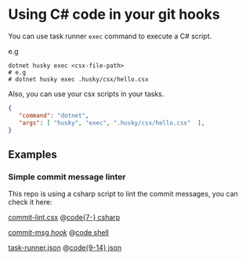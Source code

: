 # Using C# code in your git hooks

You can use task runner `exec` command to execute a C# script.

e.g

``` shell
dotnet husky exec <csx-file-path>
# e.g
# dotnet husky exec .husky/csx/hello.csx
```

Also, you can use your csx scripts in your tasks.

``` json
{
   "command": "dotnet",
   "args": [ "husky", "exec", ".husky/csx/hello.csx"  ],
}
```

## Examples

### Simple commit message linter

This repo is using a csharp script to lint the commit messages, you can check it here:

[commit-lint.csx](../../.husky/csx/commit-lint.csx)
@[code{7-} csharp](../../.husky/csx/commit-lint.csx)

[commit-msg *hook*](../../.husky/commit-msg)
@[code shell](../../.husky/commit-msg)

[task-runner.json](../../.husky/task-runner.json)
@[code{9-14} json](../../.husky/task-runner.json)
